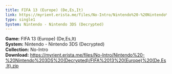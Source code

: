 ```yaml
---
title: FIFA 13 (Europe) (De,Es,It)
link: https://myrient.erista.me/files/No-Intro/Nintendo%20-%20Nintendo%203DS%20(Decrypted)/FIFA%2013%20(Europe)%20(De,Es,It).zip
type: single1
System: Nintendo - Nintendo 3DS (Decrypted)
---
```

<b>Game:</b> FIFA 13 (Europe) (De,Es,It)<br>
<b>System:</b> Nintendo - Nintendo 3DS (Decrypted)<br>
<b>Collection:</b> No-Intro<br>
<b>Download:</b> https://myrient.erista.me/files/No-Intro/Nintendo%20-%20Nintendo%203DS%20(Decrypted)/FIFA%2013%20(Europe)%20(De,Es,It).zip